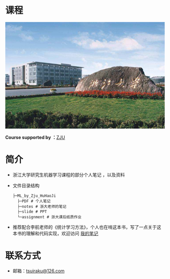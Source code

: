 # 课程

![zju](Image/zju.jpeg)

**Course supported by ：**[ZJU](http://www.zjuvipai.com/)



# 简介

- 浙江大学研究生机器学习课程的部分个人笔记 ，以及资料

- 文件目录结构

  ```
  ├─ML_by_Zju_HuHaoJi
  	├─PDF # 个人笔记
  	├─notes # 浙大老师的笔记
  	├─slide # PPT
  	└─assignment # 浙大课后纸质作业 
  ```

- 推荐配合李航老师的《统计学习方法》，个人也在啃这本书，写了一点关于这本书的理解和代码实现，欢迎访问 [我的笔记](https://github.com/tsuirak/Statistical-Learning-Methods-lihang)

# 联系方式

- 邮箱：tsuiraku@126.com




